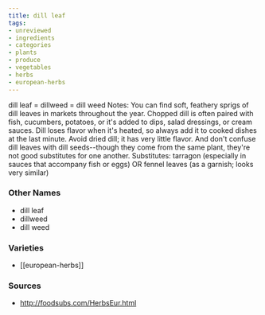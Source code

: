```yaml
---
title: dill leaf
tags:
- unreviewed
- ingredients
- categories
- plants
- produce
- vegetables
- herbs
- european-herbs
---
```

dill leaf = dillweed = dill weed Notes: You can find soft, feathery sprigs of dill leaves in markets throughout the year. Chopped dill is often paired with fish, cucumbers, potatoes, or it's added to dips, salad dressings, or cream sauces. Dill loses flavor when it's heated, so always add it to cooked dishes at the last minute. Avoid dried dill; it has very little flavor. And don't confuse dill leaves with dill seeds--though they come from the same plant, they're not good substitutes for one another. Substitutes: tarragon (especially in sauces that accompany fish or eggs) OR fennel leaves (as a garnish; looks very similar)

### Other Names

* dill leaf
* dillweed
* dill weed

### Varieties

* [[european-herbs]]

### Sources
* http://foodsubs.com/HerbsEur.html

